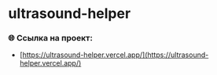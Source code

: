 # ultrasound-helper

### 🌐 Ссылка на проект:

* [https://ultrasound-helper.vercel.app/](https://ultrasound-helper.vercel.app/) 

